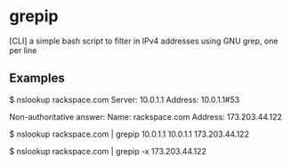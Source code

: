 # grepip
[CLI] a simple bash script to filter in IPv4 addresses using GNU grep, one per line

## Examples

$ nslookup rackspace.com
Server:		10.0.1.1
Address:	10.0.1.1#53

Non-authoritative answer:
Name:	rackspace.com
Address: 173.203.44.122


$ nslookup rackspace.com | grepip
10.0.1.1
10.0.1.1
173.203.44.122


$ nslookup rackspace.com | grepip -x
173.203.44.122
